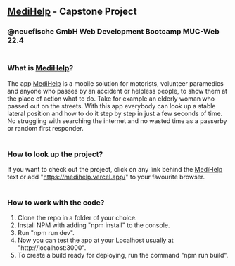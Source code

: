 ## [MediHelp](https://medihelp.vercel.app/) - Capstone Project<br>

### @neuefische GmbH Web Development Bootcamp MUC-Web 22.4<br><br>

### What is [MediHelp](https://medihelp.vercel.app/)?<br>

The app [MediHelp](https://medihelp.vercel.app/) is a mobile solution for motorists, volunteer paramedics and anyone who passes by an accident or helpless people, to show them at the place of action what to do.
Take for example an elderly woman who passed out on the streets. With this app everybody can look up a stable lateral position and how to do it step by step in just a few seconds of time. No struggling with searching the internet and no wasted time as a passerby or random first responder.<br><br>

### How to look up the project?

If you want to check out the project, click on any link behind the [MediHelp](https://medihelp.vercel.app/) text or add "https://medihelp.vercel.app/" to your favourite browser.<br><br>

### How to work with the code?

1. Clone the repo in a folder of your choice.
2. Install NPM with adding "npm install" to the console.
3. Run "npm run dev".
4. Now you can test the app at your Localhost usually at "http://localhost:3000".
5. To create a build ready for deploying, run the command "npm run build".
